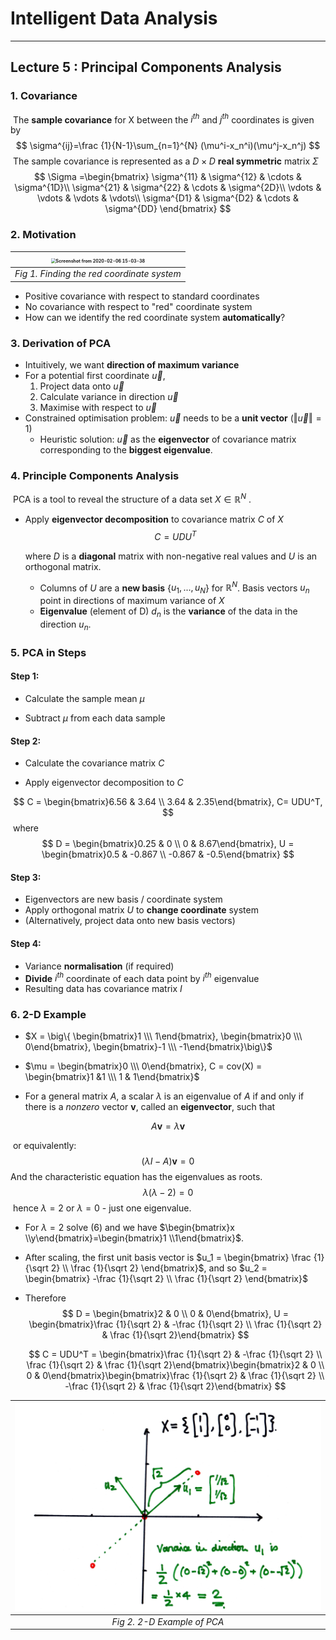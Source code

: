 # Intelligent Data Analysis

---

## Lecture 5 : Principal Components Analysis



### 1. Covariance

​	The **sample covariance** for X between the $i^{th}$ and $j^{th}$ coordinates is given by
$$
\sigma^{ij}=\frac {1}{N-1}\sum_{n=1}^{N} (\mu^i-x_n^i)(\mu^j-x_n^j)
$$
​	The sample covariance is represented as a $D \times D$ **real symmetric** matrix $\Sigma$
$$
\Sigma =\begin{bmatrix}
\sigma^{11} & \sigma^{12} & \cdots & \sigma^{1D}\\
\sigma^{21} & \sigma^{22} & \cdots & \sigma^{2D}\\
\vdots & \vdots & \vdots & \vdots\\
\sigma^{D1} & \sigma^{D2} & \cdots & \sigma^{DD}
\end{bmatrix}
$$

[^Real symmetric matrix]: A matrix has the same number of rows and columns, which is equivalent to its transpose.



### 2. Motivation

| <img src="/home/kevinxu95/Pictures/Screenshot from 2020-02-06 15-03-38.png" alt="Screenshot from 2020-02-06 15-03-38" style="zoom:50%;" /> |
| :----------------------------------------------------------: |
|          *Fig 1. Finding the red coordinate system*          |



- Positive covariance with respect to standard coordinates
- No covariance with respect to "red" coordinate system
- How can we identify the red coordinate system **automatically**?



### 3. Derivation of PCA

- Intuitively, we want **direction of maximum variance**
- For a potential first coordinate $\vec u$,
  1. Project data onto $\vec u$
  2. Calculate variance in direction $\vec u$
  3. Maximise with respect to $\vec u$
- Constrained optimisation problem: $\vec u$ needs to be a **unit vector**  ($\Vert \vec u\Vert = 1$)
  - Heuristic solution: $\vec u$ as the **eigenvector** of covariance matrix corresponding to the **biggest eigenvalue**.



### 4. Principle Components Analysis

​	PCA is a tool to reveal the structure of a data set $X \in \mathbb{R}^N$ .

- Apply **eigenvector decomposition** to covariance matrix $C$ of $X$
  $$
  C = UDU^T
  $$
  
  where $D$ is a **diagonal** matrix with non-negative real values and $U$ is an orthogonal matrix.
  
  - Columns of $U$ are a **new basis** {$u_1, ..., u_N$} for $\mathbb R^N$. Basis vectors $u_n$ point in directions of maximum variance of $X$
  - **Eigenvalue** (element of D) $d_n$ is the **variance** of the data in the direction $u_n$.



### 5. PCA in Steps

#### Step 1:

- Calculate the sample mean $\mu$

- Subtract $\mu$ from each data sample

#### Step 2:

- Calculate the covariance matrix $C$

- Apply eigenvector decomposition to $C$

$$
C = \begin{bmatrix}6.56 & 3.64 \\ 3.64 & 2.35\end{bmatrix}, C= UDU^T,
$$
​	where 
$$
D = \begin{bmatrix}0.25 & 0 \\ 0 & 8.67\end{bmatrix}, U = \begin{bmatrix}0.5 & -0.867 \\ -0.867 & -0.5\end{bmatrix}
$$

#### Step 3:

- Eigenvectors are new basis / coordinate system
- Apply orthogonal matrix $U$ to **change coordinate** system
- (Alternatively, project data onto new basis vectors)

#### Step 4:

- Variance **normalisation** (if required)
- **Divide** $i^{th}$ coordinate of each data point by $i^{th}$ eigenvalue
- Resulting data has covariance matrix $I$



### 6. 2-D Example

- $X = \big\{ \begin{bmatrix}1 \\\ 1\end{bmatrix}, \begin{bmatrix}0 \\\ 0\end{bmatrix}, \begin{bmatrix}-1 \\\ -1\end{bmatrix}\big\}$

- $\mu = \begin{bmatrix}0 \\\ 0\end{bmatrix}, C = cov(X) = \begin{bmatrix}1 &1 \\\ 1 & 1\end{bmatrix}$

- For a general matrix $A$, a scalar $\lambda$ is an eigenvalue of $A$ if and only if there is a *nonzero* vector $\mathbf v$, called an **eigenvector**, such that

$$
A\mathbf v = \lambda \mathbf v
$$

​			or equivalently:
$$
(\lambda I -A)\mathbf v=0
$$
​			And the characteristic equation has the eigenvalues as roots. 
$$
\lambda (\lambda -2) =0
$$
​			hence $\lambda = 2$ or $\lambda = 0$ - just one eigenvalue.

- For $\lambda =2$ solve $(6)$ and we have  $\begin{bmatrix}x \\y\end{bmatrix}=\begin{bmatrix}1 \\1\end{bmatrix}$.

- After scaling, the first unit basis vector is $u_1 = \begin{bmatrix} \frac {1}{\sqrt 2} \\ \frac {1}{\sqrt 2} \end{bmatrix}$, and so $u_2 = \begin{bmatrix} -\frac {1}{\sqrt 2} \\ \frac {1}{\sqrt 2} \end{bmatrix}$

- Therefore
  $$
  D = \begin{bmatrix}2 & 0 \\ 0 & 0\end{bmatrix}, U = \begin{bmatrix}\frac {1}{\sqrt 2} & -\frac {1}{\sqrt 2} \\ \frac {1}{\sqrt 2} & \frac {1}{\sqrt 2}\end{bmatrix}
  $$

  $$
  C = UDU^T = \begin{bmatrix}\frac {1}{\sqrt 2} & -\frac {1}{\sqrt 2} \\ \frac {1}{\sqrt 2} & \frac {1}{\sqrt 2}\end{bmatrix}\begin{bmatrix}2 & 0 \\ 0 & 0\end{bmatrix}\begin{bmatrix}\frac {1}{\sqrt 2} & \frac {1}{\sqrt 2} \\ -\frac {1}{\sqrt 2} & \frac {1}{\sqrt 2}\end{bmatrix}
  $$

  

| <img src="IDA_Lecture 5.assets/Screenshot from 2020-02-06 16-27-47.png" alt="Screenshot from 2020-02-06 16-27-47" style="zoom: 50%;" /> |
| :----------------------------------------------------------: |
|                 *Fig 2. 2-D Example of PCA*                  |

